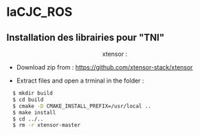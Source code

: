 # laCJC_ROS
## Installation des librairies pour "TNI"

<p align="center">
xtensor : 
 
  * Download zip from : https://github.com/xtensor-stack/xtensor
 
  * Extract files and open a trminal in the folder : 
  ```bash
    $ mkdir build 
    $ cd build
    $ cmake -D CMAKE_INSTALL_PREFIX=/usr/local ..
    $ make install
    $ cd ../..
    $ rm -r xtensor-master
  ```
  
</p>

